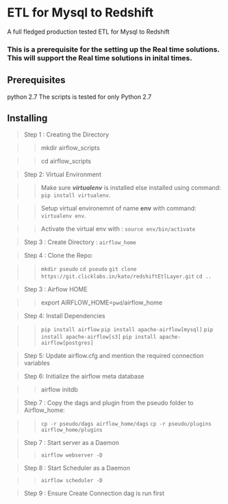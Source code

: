# ETL for Mysql to Redshift

A full fledged production tested ETL for Mysql to Redshift

### This is a prerequisite for the setting up the Real time solutions. This will support the Real time solutions in inital times.

## Prerequisites
python 2.7
The scripts is tested for only Python 2.7

## Installing

> Step 1 : Creating the Directory

>>mkdir airflow_scripts

>>cd airflow_scripts

> Step 2: Virtual Environment

>>Make sure **_virtualenv_** is installed else installed using command: `pip install virtualenv`.

>>Setup virtual environemnt of name **env** with command: `virtualenv env`.

>>Activate the virtual env with : `source env/bin/activate`

> Step 3 : Create Directory : `airflow_home`

> Step 4 : Clone the Repo:

>> `mkdir pseudo`
>> `cd pseudo`
>> `git clone https://git.clicklabs.in/kato/redshiftEtlLayer.git`
>> `cd ..`


> Step 3 : Airflow HOME

>> export AIRFLOW_HOME=`pwd`/airflow_home

> Step 4: Install Dependencies

>> `pip install airflow`
>> `pip install apache-airflow[mysql]`
>> `pip install apache-airflow[s3]`
>> `pip install apache-airflow[postgres]`

> Step 5: Update airflow.cfg and mention the required connection variables

> Step 6: Initialize the airflow meta database

>>  airflow initdb

> Step 7 : Copy the dags and plugin from the pseudo folder to Airflow_home:

>> `cp -r pseudo/dags airflow_home/dags`
>> `cp -r pseudo/plugins airflow_home/plugins`

> Step 7 : Start server as a Daemon
>>  `airflow webserver -D`

> Step 8 : Start Scheduler as a Daemon

>> `airflow scheduler -D`


> Step 9 : Ensure Create Connection dag is run first







